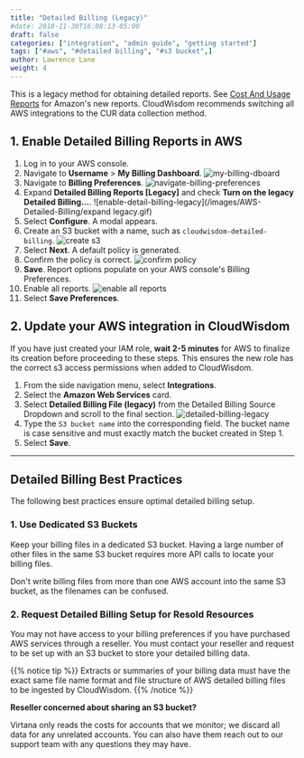 ```yaml
---
title: "Detailed Billing (Legacy)"
#date: 2018-11-30T16:08:13-05:00
draft: false
categories: ["integration", "admin guide", "getting started"]
tags: ["#aws", "#detailed billing", "#s3 bucket",]
author: Lawrence Lane
weight: 4
---
```

This is a legacy method for obtaining detailed reports. See [Cost And Usage Reports][1] for Amazon's new reports. CloudWisdom recommends switching all AWS integrations to the CUR data collection method.

## 1. Enable Detailed Billing Reports in AWS

1. Log in to your AWS console.
2. Navigate to **Username** > **My Billing Dashboard**.
![my-billing-dboard](/images/AWS-Detailed-Billing/my-billing-dboard.png)
3. Navigate to **Billing Preferences**.
![navigate-billing-preferences](/images/AWS-Detailed-Billing/navigate-billing-preferences.png)
4. Expand **Detailed Billing Reports [Legacy]** and check **Turn on the legacy Detailed Billing...**.
![enable-detail-billing-legacy](/images/AWS-Detailed-Billing/expand legacy.gif)
5. Select **Configure**. A modal appears.
6. Create an S3 bucket with a name, such as `cloudwisdom-detailed-billing`.
![create s3](/images/AWS-Detailed-Billing/create-s3.png)
7. Select **Next**. A default policy is generated.
8. Confirm the policy is correct.
![confirm policy](/images/AWS-Detailed-Billing/confirm-policy.png)
9. **Save**. Report options populate on your AWS console's Billing Preferences.
11. Enable all reports.
![enable all reports](/images/AWS-Detailed-Billing/enable-all-reports.png)
12. Select **Save Preferences**.


## 2. Update your AWS integration in CloudWisdom

If you have just created your IAM role, **wait 2-5 minutes** for AWS to finalize its creation before proceeding to these steps. This ensures the new role has the correct s3 access permissions when added to CloudWisdom.

1. From the side navigation menu, select **Integrations**.
2. Select the **Amazon Web Services** card.
3. Select **Detailed Billing File (legacy)** from the Detailed Billing Source Dropdown and scroll to the final section.
![detailed-billing-legacy](/images/AWS-Detailed-Billing/detailed-billing-legacy.png)
4. Type the `S3 bucket name` into the corresponding field.
The bucket name is case sensitive and must exactly match the bucket created in Step 1.  
5. Select **Save**.  

---


## Detailed Billing Best Practices

The following best practices ensure optimal detailed billing setup.

### 1. Use Dedicated S3  Buckets

Keep your billing files in a dedicated S3 bucket. Having a large number of other files in the same S3 bucket requires more API calls to locate your billing files.

Don't write billing files from more than one AWS account into the same S3 bucket, as the filenames can be confused.


### 2. Request Detailed Billing Setup for Resold Resources

You may not have access to your billing preferences if you have purchased AWS services through a reseller. You must contact your reseller and request to be set up with an S3 bucket to store your detailed billing data.

{{% notice tip %}}
Extracts or summaries of your billing data must have the exact same file name format and file structure of AWS detailed billing files to be ingested by CloudWisdom.
{{% /notice %}}

**Reseller concerned about sharing an S3 bucket?**

Virtana only reads the costs for accounts that we monitor; we discard all data for any unrelated accounts. You can also have them reach out to our support team with any questions they may have.

[1]: /integrations/aws-integration/aws-cur/
